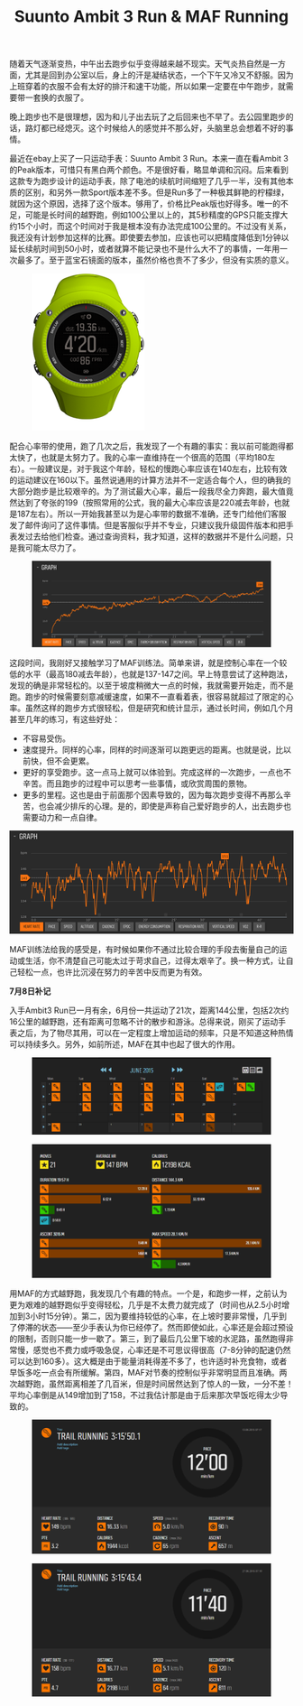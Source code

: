 ﻿---
layout: post
title: Suunto Ambit 3 Run & MAF Running
description: 
category: articles
tags: [run, maf, suunto, ambit3]
image:
  feature: maf_summary.png
---
随着天气逐渐变热，中午出去跑步似乎变得越来越不现实。天气炎热自然是一方面，尤其是回到办公室以后，身上的汗是凝结状态，一个下午又冷又不舒服。因为上班穿着的衣服不会有太好的排汗和速干功能，所以如果一定要在中午跑步，就需要带一套换的衣服了。

晚上跑步也不是很理想，因为和儿子出去玩了之后回来也不早了。去公园里跑步的话，路灯都已经熄灭。这个时候给人的感觉并不那么好，头脑里总会想着不好的事情。

最近在ebay上买了一只运动手表：Suunto Ambit 3 Run。本来一直在看Ambit 3的Peak版本，可惜只有黑白两个颜色。不是很好看，略显单调和沉闷。后来看到这款专为跑步设计的运动手表，除了电池的续航时间缩短了几乎一半，没有其他本质的区别，和另外一款Sport版本差不多。但是Run多了一种极其鲜艳的柠檬绿，就因为这个原因，选择了这个版本。够用了，价格比Peak版也好得多。唯一的不足，可能是长时间的越野跑，例如100公里以上的，其5秒精度的GPS只能支撑大约15个小时，而这个时间对于我是根本没有办法完成100公里的。不过没有关系，我还没有计划参加这样的比赛。即使要去参加，应该也可以把精度降低到1分钟以延长续航时间到50小时，或者就算不能记录也不是什么大不了的事情，一年用一次最多了。至于蓝宝石镜面的版本，虽然价格也贵不了多少，但没有实质的意义。

<figure>
    <img src="/images/ambit3R.png">
</figure>

配合心率带的使用，跑了几次之后，我发现了一个有趣的事实：我以前可能跑得都太快了，也就是太努力了。我的心率一直维持在一个很高的范围（平均180左右）。一般建议是，对于我这个年龄，轻松的慢跑心率应该在140左右，比较有效的运动建议在160以下。虽然说通用的计算方法并不一定适合每个人，但的确我的大部分跑步是比较艰辛的。为了测试最大心率，最后一段我尽全力奔跑，最大值竟然达到了夸张的199（按照常用的公式，我的最大心率应该是220减去年龄，也就是187左右）。所以一开始我甚至以为是心率带的数据不准确，还专门给他们客服发了邮件询问了这件事情。但是客服似乎并不专业，只建议我升级固件版本和把手表发过去给他们检查。通过查询资料，我才知道，这样的数据并不是什么问题，只是我可能太尽力了。

<figure>
    <img src="/images/bpm.png">
</figure>


这段时间，我刚好又接触学习了MAF训练法。简单来讲，就是控制心率在一个较低的水平（最高180减去年龄），也就是137-147之间。早上特意尝试了这种跑法，发现的确是非常轻松的。以至于坡度稍微大一点的时候，我就需要开始走，而不是跑。跑步的时候需要刻意减缓速度，如果不一直看着表，很容易就超过了限定的心率。虽然这样的跑步方式很轻松，但是研究和统计显示，通过长时间，例如几个月甚至几年的练习，有这些好处：

* 不容易受伤。
* 速度提升。同样的心率，同样的时间逐渐可以跑更远的距离。也就是说，比以前快，但不会更累。
* 更好的享受跑步。这一点马上就可以体验到。完成这样的一次跑步，一点也不辛苦。而且跑步的过程中可以思考一些事情，或欣赏周围的景物。
* 更多的里程。这也是由于前面那个因素导致的，因为每次跑步变得不再那么辛苦，也会减少排斥的心理。是的，即使是声称自己爱好跑步的人，出去跑步也需要动力和一点自律。

![BPM for MAF](/images/bpm_maf.png)

MAF训练法给我的感受是，有时候如果你不通过比较合理的手段去衡量自己的运动或生活，你不清楚自己可能太过于苛求自己，过得太艰辛了。换一种方式，让自己轻松一点，也许比沉浸在努力的辛苦中反而更为有效。

**7月8日补记**

入手Ambit3 Run已一月有余，6月份一共运动了21次，距离144公里，包括2次约16公里的越野跑，还有距离可忽略不计的散步和游泳。总得来说，刚买了运动手表之后，为了物尽其用，可以在一定程度上增加运动的频率，只是不知道这种热情可以持续多久。另外，如前所述，MAF在其中也起了很大的作用。
<figure>
	<img src="images/june_2015_1.png"/>
</figure>
<figure>
	<img src="images/june_2015_2.png"/>
</figure>

用MAF的方式越野跑，我发现几个有趣的特点。一个是，和跑步一样，之前认为更为艰难的越野跑似乎变得轻松，几乎是不太费力就完成了（时间也从2.5小时增加到3小时15分钟）。第二，因为要维持较低的心率，在上坡时要非常慢，几乎到了停滞的状态——至少手表认为你已经停了。然而即使如此，心率还是会超过预设的限制，否则只能一步一歇了。第三，到了最后几公里下坡的水泥路，虽然跑得非常慢，感觉也不费力或呼吸急促，心率还是不可思议得很高（7-8分钟的配速仍然可以达到160多）。这大概是由于能量消耗得差不多了，也许适时补充食物，或者早饭多吃一点会有所缓解。第四，MAF对节奏的控制似乎非常明显而且准确。两次越野跑，虽然距离相差了几百米，但是时间居然达到了惊人的一致，一分不差！平均心率倒是从149增加到了158，不过我估计那是由于后来那次早饭吃得太少导致的。

<figure>
	<img src="images/june_2015_trail1.png"/>
</figure>
<figure>
	<img src="images/june_2015_trail2.png"/>
</figure>



